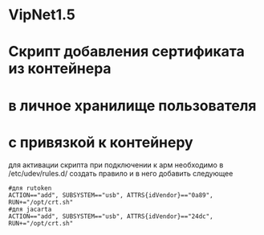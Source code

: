 # VipNet1.5
# Скрипт добавления сертификата из контейнера
# в личное хранилище пользователя
# с привязкой к контейнеру

для активации скрипта при подключении к арм необходимо
в /etc/udev/rules.d/ создать правило и в него добавить следующее
```
#для rutoken
ACTION=="add", SUBSYSTEM=="usb", ATTRS{idVendor}=="0a89", RUN+="/opt/crt.sh"
#для jacarta
ACTION=="add", SUBSYSTEM=="usb", ATTRS{idVendor}=="24dc", RUN+="/opt/crt.sh"
```
